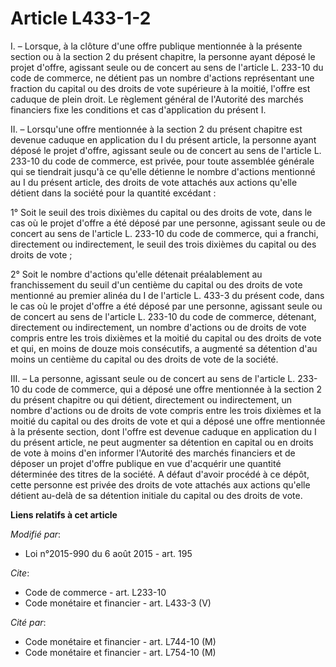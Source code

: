 # Article L433-1-2

I. – Lorsque, à la clôture d'une offre publique mentionnée à la présente section ou à la section 2 du présent chapitre, la
personne ayant déposé le projet d'offre, agissant seule ou de concert au sens de l'article L. 233-10 du code de commerce, ne
détient pas un nombre d'actions représentant une fraction du capital ou des droits de vote supérieure à la moitié, l'offre
est caduque de plein droit. Le règlement général de l'Autorité des marchés financiers fixe les conditions et cas
d'application du présent I. 

II. – Lorsqu'une offre mentionnée à la section 2 du présent chapitre est devenue caduque en application du I du présent
article, la personne ayant déposé le projet d'offre, agissant seule ou de concert au sens de l'article L. 233-10 du code de
commerce, est privée, pour toute assemblée générale qui se tiendrait jusqu'à ce qu'elle détienne le nombre d'actions
mentionné au I du présent article, des droits de vote attachés aux actions qu'elle détient dans la société pour la quantité
excédant : 

1° Soit le seuil des trois dixièmes du capital ou des droits de vote, dans le cas où le projet d'offre a été déposé par une
personne, agissant seule ou de concert au sens de l'article L. 233-10 du code de commerce, qui a franchi, directement ou
indirectement, le seuil des trois dixièmes du capital ou des droits de vote ; 

2° Soit le nombre d'actions qu'elle détenait préalablement au franchissement du seuil d'un centième du capital ou des droits
de vote mentionné au premier alinéa du I de l'article L. 433-3 du présent code, dans le cas où le projet d'offre a été déposé
par une personne, agissant seule ou de concert au sens de l'article L. 233-10 du code de commerce, détenant, directement ou
indirectement, un nombre d'actions ou de droits de vote compris entre les trois dixièmes et la moitié du capital ou des
droits de vote et qui, en moins de douze mois consécutifs, a augmenté sa détention d'au moins un centième du capital ou des
droits de vote de la société. 

III. – La personne, agissant seule ou de concert au sens de l'article L. 233-10 du code de commerce, qui a déposé une offre
mentionnée à la section 2 du présent chapitre ou qui détient, directement ou indirectement, un nombre d'actions ou de droits
de vote compris entre les trois dixièmes et la moitié du capital ou des droits de vote et qui a déposé une offre mentionnée à
la présente section, dont l'offre est devenue caduque en application du I du présent article, ne peut augmenter sa détention
en capital ou en droits de vote à moins d'en informer l'Autorité des marchés financiers et de déposer un projet d'offre
publique en vue d'acquérir une quantité déterminée des titres de la société. A défaut d'avoir procédé à ce dépôt, cette
personne est privée des droits de vote attachés aux actions qu'elle détient au-delà de sa détention initiale du capital ou
des droits de vote.

**Liens relatifs à cet article**

_Modifié par_:

  - Loi n°2015-990 du 6 août 2015 - art. 195

_Cite_:

  - Code de commerce - art. L233-10
  - Code monétaire et financier - art. L433-3 (V)

_Cité par_:

  - Code monétaire et financier - art. L744-10 (M)
  - Code monétaire et financier - art. L754-10 (M)
